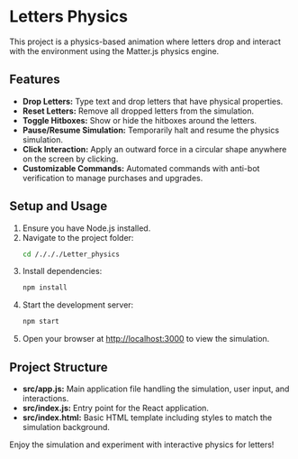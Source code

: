 # Letters Physics

This project is a physics-based animation where letters drop and interact with the environment using the Matter.js physics engine.

## Features

- **Drop Letters:** Type text and drop letters that have physical properties.
- **Reset Letters:** Remove all dropped letters from the simulation.
- **Toggle Hitboxes:** Show or hide the hitboxes around the letters.
- **Pause/Resume Simulation:** Temporarily halt and resume the physics simulation.
- **Click Interaction:** Apply an outward force in a circular shape anywhere on the screen by clicking.
- **Customizable Commands:** Automated commands with anti-bot verification to manage purchases and upgrades.

## Setup and Usage

1. Ensure you have Node.js installed.
2. Navigate to the project folder:
   ```bash
   cd /./././Letter_physics
   ```
3. Install dependencies:
   ```bash
   npm install
   ```
4. Start the development server:
   ```bash
   npm start
   ```
5. Open your browser at [http://localhost:3000](http://localhost:3000) to view the simulation.

## Project Structure

- **src/app.js:** Main application file handling the simulation, user input, and interactions.
- **src/index.js:** Entry point for the React application.
- **src/index.html:** Basic HTML template including styles to match the simulation background.

Enjoy the simulation and experiment with interactive physics for letters!
